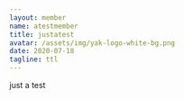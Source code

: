 ```yaml
---
layout: member
name: atestmember
title: justatest
avatar: /assets/img/yak-logo-white-bg.png
date: 2020-07-18
tagline: ttl
---
```

just a test
